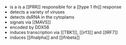- is a is a [[PRR]] responsible for a [[type 1 ifn]] response 
- detects a variety of viruses
- detects dsRNA in the cytoplams 
- signals via [[MAVS]]
- encoded by DDX58
- induces transcription via [[TBK1]], [[irf3]] and [[IRF7]]
- induces [[ifnalpha]] and [[ifnbeta]]